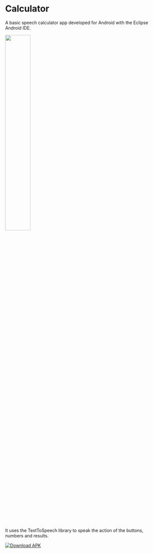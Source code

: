 # Calculator
A basic speech calculator app developed for Android with the Eclipse Android IDE.

<img src="https://github.com/ademarazn/Calculator/raw/master/screenshot.png" width="40%" height="40%" />

It uses the TextToSpeech library to speak the action of the buttons, numbers and results.

<a target="_blank" href="https://github.com/ademarazn/Calculator/raw/master/Calculadora/bin/Calculadora.apk">
  <img alt="Download APK" src="https://lh4.googleusercontent.com/N4oLHO0xdtWZFmsDXIRRizGm0xIWSPauFgZ2CGFyc9iYYFbGZFwqUb4jCVvph5ZMHlvAZ-QgzLGiPQ=w1366-h662" />
</a>
